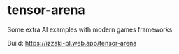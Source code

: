 # tensor-arena

Some extra AI examples with modern games frameworks

Build:
https://izzaki-pl.web.app/tensor-arena
